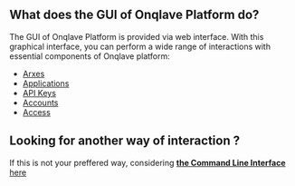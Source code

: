 ## **What does the GUI of Onqlave Platform do?**

The GUI of Onqlave Platform is provided via web interface.
With this graphical interface, you can perform a wide range of interactions with essential components of Onqlave platform:

- [Arxes](../administration/arx)
- [Applications](../administration/application)
- [API Keys](../administration/apikey)
- [Accounts](../platform/account)
- [Access](../platform/access)

## **Looking for another way of interaction ?**

If this is not your preffered way, considering [**the Command Line Interface** here](../cli-guide/overview-cli.md)